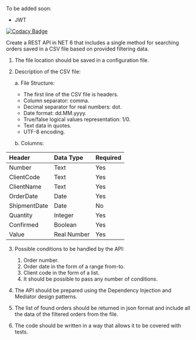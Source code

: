 To be added soon:
- JWT


[![Codacy Badge](https://app.codacy.com/project/badge/Grade/9d62951e6c1140bd9b8f6e68b20d0a2f)](https://app.codacy.com/gh/LPiotr/SearchPurchaseOrder/dashboard?utm_source=gh&utm_medium=referral&utm_content=&utm_campaign=Badge_grade)



Create a REST API in NET 6 that includes a single method for searching orders saved in a CSV file based on provided filtering data.

1. The file location should be saved in a configuration file.
2. Description of the CSV file:
	
	a. File Structure:
    - The first line of the CSV file is headers.
	- Column separator: comma.
   	- Decimal separator for real numbers: dot.
	- Date format: dd.MM.yyyy.
	- True/false logical values representation: 1/0.
	- Text data in quotes.
	- UTF-8 encoding.
   
   b. Columns:

|Header | Data Type	| Required |
| :----------- | :----------------- | :------- |
|Number	| Text|	Yes |
|ClientCode	|Text|	Yes |
|ClientName	|Text	|Yes |
|OrderDate |	Date	| Yes |
|ShipmentDate |	Date	| No |
|Quantity |	Integer	 | Yes |
|Confirmed |	Boolean	|Yes |
|Value |	Real Number|	Yes |


3. Possible conditions to be handled by the API:

   1. Order number.
   2. Order date in the form of a range from-to.
   3. Client code in the form of a list.
   4. It should be possible to pass any number of conditions.

4. The API should be prepared using the Dependency Injection and Mediator design patterns.
5. The list of found orders should be returned in json format and include all the data of the filtered orders from the file.
6. The code should be written in a way that allows it to be covered with tests.

